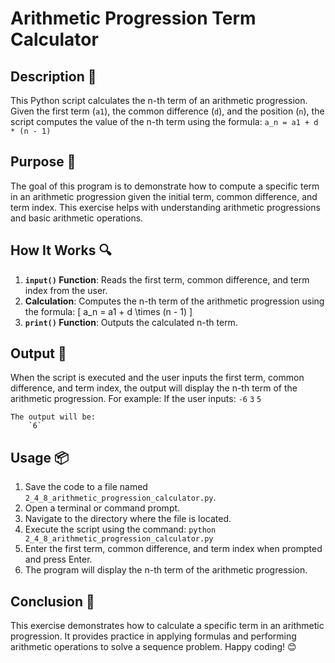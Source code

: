 # Arithmetic Progression Term Calculator

## Description 📝
This Python script calculates the n-th term of an arithmetic progression.
Given the first term (`a1`), the common difference (`d`), and the position (`n`), the script computes the value of the n-th term using the formula:
    `a_n = a1 + d * (n - 1)`


## Purpose 🎯
The goal of this program is to demonstrate how to compute a specific term in an arithmetic progression given the initial term, common difference, and term index.
This exercise helps with understanding arithmetic progressions and basic arithmetic operations.

## How It Works 🔍
1. **`input()` Function**: Reads the first term, common difference, and term index from the user.
2. **Calculation**: Computes the n-th term of the arithmetic progression using the formula:
   \[
   a_n = a1 + d \times (n - 1)
   \]
3. **`print()` Function**: Outputs the calculated n-th term.

## Output 📜
When the script is executed and the user inputs the first term, common difference, and term index, the output will display the n-th term of the arithmetic progression.
For example:
    If the user inputs:
        `-6`
        `3`
        `5`

    The output will be:
        `6`

## Usage 📦
1. Save the code to a file named `2_4_8_arithmetic_progression_calculator.py`.
2. Open a terminal or command prompt.
3. Navigate to the directory where the file is located.
4. Execute the script using the command:
   `python 2_4_8_arithmetic_progression_calculator.py`
5. Enter the first term, common difference, and term index when prompted and press Enter.
6. The program will display the n-th term of the arithmetic progression.

## Conclusion 🚀
This exercise demonstrates how to calculate a specific term in an arithmetic progression.
It provides practice in applying formulas and performing arithmetic operations to solve a sequence problem.
Happy coding! 😊